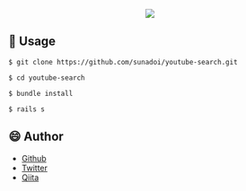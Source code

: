 <p align="center">
<img src="https://user-images.githubusercontent.com/57832553/73850801-c44a6100-486f-11ea-99de-1ff50032bdf2.gif">
</p>

## :speech_balloon: Usage

`$ git clone https://github.com/sunadoi/youtube-search.git`

`$ cd youtube-search`  

`$ bundle install`

`$ rails s`


## :smile: Author
- <a href="https://github.com/sunadoi/card_management">Github</a>
- <a href="https://twitter.com/suna_tech">Twitter</a>
- <a href="https://qiita.com/y-suna">Qiita</a>
